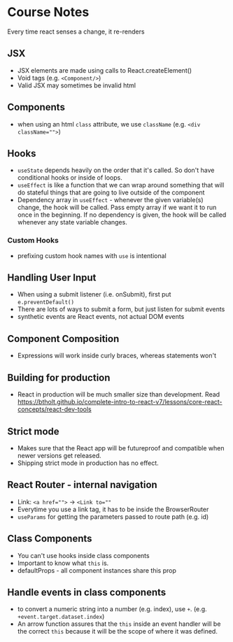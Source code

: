 # Course Notes

Every time react senses a change, it re-renders

## JSX

- JSX elements are made using calls to React.createElement()
- Void tags (e.g. `<Component/>`)
- Valid JSX may sometimes be invalid html

## Components

- when using an html `class` attribute, we use `className` (e.g. `<div className="">`)

## Hooks

- `useState` depends heavily on the order that it's called. So don't have conditional hooks or inside of loops.
- `useEffect` is like a function that we can wrap around something that will do stateful things that are going to live outside of the component
- Dependency array in `useEffect` - whenever the given variable(s) change, the hook will be called. Pass empty array if we want it to run once in the beginning. If no dependency is given, the hook will be called whenever any state variable changes.

### Custom Hooks

- prefixing custom hook names with `use` is intentional

## Handling User Input

- When using a submit listener (i.e. onSubmit), first put `e.preventDefault()`
- There are lots of ways to submit a form, but just listen for submit events
- synthetic events are React events, not actual DOM events

## Component Composition
- Expressions will work inside curly braces, whereas statements won't

## Building for production
- React in production will be much smaller size than development. Read https://btholt.github.io/complete-intro-to-react-v7/lessons/core-react-concepts/react-dev-tools

## Strict mode
- Makes sure that the React app will be futureproof and compatible when newer versions get released.
- Shipping strict mode in production has no effect.

## React Router - internal navigation
- Link: `<a href="">` -> `<Link to=""`
- Everytime you use a link tag, it has to be inside the BrowserRouter
- `useParams` for getting the parameters passed to route path (e.g. id)

## Class Components
- You can't use hooks inside class components
- Important to know what `this` is.
- defaultProps - all component instances share this prop

## Handle events in class components
- to convert a numeric string into a number (e.g. index), use `+`. (e.g. `+event.target.dataset.index`)
- An arrow function assures that the `this` inside an event handler will be the correct `this` because it will be the scope of where it was defined.